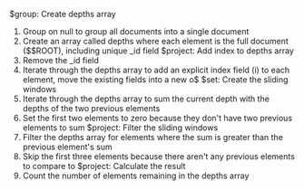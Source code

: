 
$group: Create depths array
1. Group on null to group all documents into a single document
2. Create an array called depths where each element is the full document ($$ROOT), including unique _id field
$project: Add index to depths array
1. Remove the _id field
2. Iterate through the depths array to add an explicit index field (i) to each element, move the existing fields into a new o$
$set: Create the sliding windows
1. Iterate through the depths array to sum the current depth with the depths of the two previous elements
2. Set the first two elements to zero because they don't have two previous elements to sum
$project: Filter the sliding windows
1. Filter the depths array for elements where the sum is greater than the previous element's sum
2. Skip the first three elements because there aren't any previous elements to compare to
$project: Calculate the result
1. Count the number of elements remaining in the depths array
